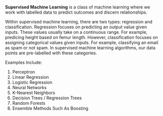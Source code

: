**Supervised Machine Learning** is a class of machine learning where we work with labelled data to predict outcomes and discern relationships. 

Within supervised machine learning, there are two types: regression and classification. Regression focuses on predicting an output value given inputs. These values usually take on a continuous range. For example, predicing height based on femur length. However, classification focuses on assigning categorical values given inputs. For example, classifying an email as spam or not spam. In supervised machine learning algorithms, our data points are pre-labelled with these categories.

Examples Include: 
1. Perceptron
2. Linear Regression
3. Logistic Regression
4. Neural Networks
5. K-Nearest Neighbors
6. Decision Trees / Regression Trees
7. Random Forests
8. Ensemble Methods Such As Boosting
